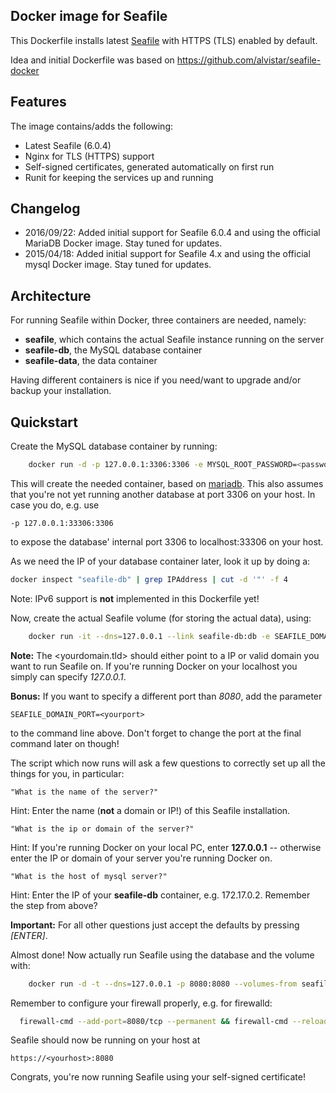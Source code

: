 ﻿Docker image for Seafile
--------------------

This Dockerfile installs latest [Seafile](https://www.seafile.com) with HTTPS (TLS) enabled by default.

Idea and initial Dockerfile was based on https://github.com/alvistar/seafile-docker

## Features

The image contains/adds the following:

- Latest Seafile (6.0.4)
- Nginx for TLS (HTTPS) support
- Self-signed certificates, generated automatically on first run
- Runit for keeping the services up and running

## Changelog

- 2016/09/22: Added initial support for Seafile 6.0.4 and using the official MariaDB Docker image. Stay tuned for updates.
- 2015/04/18: Added initial support for Seafile 4.x and using the official mysql Docker image. Stay tuned for updates.

## Architecture

For running Seafile within Docker, three containers are needed, namely:

- **seafile**, which contains the actual Seafile instance running on the server
- **seafile-db**, the MySQL database container
- **seafile-data**, the data container

Having different containers is nice if you need/want to upgrade and/or backup
your installation.

## Quickstart

Create the MySQL database container by running:

```bash
    docker run -d -p 127.0.0.1:3306:3306 -e MYSQL_ROOT_PASSWORD=<password> -e MYSQL_DATABASE=seafile -e MYSQL_USER=seafile -e MYSQL_PASSWORD=<password> --name seafile-db mariadb:latest
```
This will create the needed container, based on [mariadb](https://hub.docker.com/r/_/mariadb/). This also assumes that you're
not yet running another database at port 3306 on your host. In case you do, e.g. use
```
-p 127.0.0.1:33306:3306
```
to expose the database' internal port 3306 to localhost:33306 on your host.

As we need the IP of your database container later, look it up by doing a:

```bash
docker inspect "seafile-db" | grep IPAddress | cut -d '"' -f 4
```

Note: IPv6 support is **not** implemented in this Dockerfile yet!

Now, create the actual Seafile volume (for storing the actual data), using:

```bash
    docker run -it --dns=127.0.0.1 --link seafile-db:db -e SEAFILE_DOMAIN_NAME=<yourdomain.tld> --name seafile-data coeusite/docker-seafile:latest  bootstrap
```

**Note:** The <yourdomain.tld> should either point to a IP or valid domain you want to run Seafile on. If you're running Docker on
your localhost you simply can specify _127.0.0.1_.

**Bonus:** If you want to specify a different port than _8080_, add the parameter
```
SEAFILE_DOMAIN_PORT=<yourport>
```
to the command line above. Don't forget to change the port at the final command later on though!

The script which now runs will ask a few questions to correctly set up all the things for you, in particular:
```
"What is the name of the server?"
```
Hint: Enter the name (**not** a domain or IP!) of this Seafile installation.

```
"What is the ip or domain of the server?"
```
Hint: If you're running Docker on your local PC, enter **127.0.0.1** -- otherwise enter the IP or
domain of your server you're running Docker on.

```
"What is the host of mysql server?"
```
Hint: Enter the IP of your **seafile-db** container, e.g. 172.17.0.2. Remember the step from above?

**Important:** For all other questions just accept the defaults by pressing _[ENTER]_.

Almost done! Now actually run Seafile using the database and the volume with:

```bash
    docker run -d -t --dns=127.0.0.1 -p 8080:8080 --volumes-from seafile-data --link seafile-db:db -e SEAFILE_DOMAIN_NAME=<yourdomain.tld> --name seafile coeusite/docker-seafile
```

Remember to configure your firewall properly, e.g. for firewalld:

```bash
  firewall-cmd --add-port=8080/tcp --permanent && firewall-cmd --reload
```

Seafile should now be running on your host at

```
https://<yourhost>:8080
```

Congrats, you're now running Seafile using your self-signed certificate!
